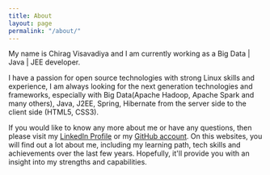```yaml
---
title: About
layout: page
permalink: "/about/"
---
```


My name is Chirag Visavadiya and I am currently working as a Big Data \| Java \| JEE developer.

I have a passion for open source technologies with strong Linux skills and experience, I am always looking for the next generation technologies and frameworks, especially with Big Data(Apache Hadoop, Apache Spark and many others), Java, J2EE, Spring, Hibernate from the server side to the client side (HTML5, CSS3).

If you would like to know any more about me or have any questions, then please visit my [LinkedIn Profile](https://linkedin.com/in/chiragvisavadiya) or my [GitHub account](https://github.com/cypherkaka). On this websites, you will find out a lot about me, including my learning path, tech skills and achievements over the last few years. Hopefully, it'll provide you with an insight into my strengths and capabilities.
